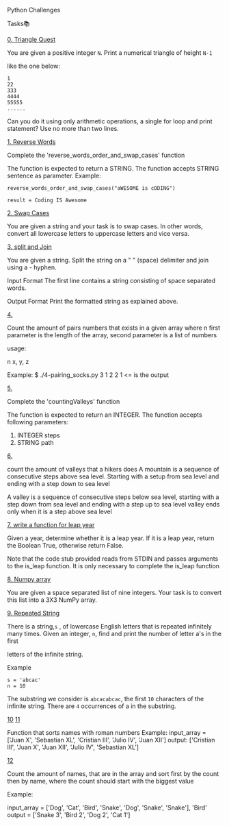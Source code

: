  Python Challenges

Tasks:books:

[0. Triangle Quest](https://github.com/erikaosgue/python_challenges/blob/master/0-triangle_quest.py)

You are given a positive integer `N`. Print a numerical triangle of height `N-1`

like the one below:

    1
    22
    333
    4444
    55555
    ......

Can you do it using only arithmetic operations, a single for loop and print statement?
Use no more than two lines. 

[1. Reverse Words](https://github.com/erikaosgue/python_challenges/blob/master/1-reverse_words_and_swap_cases.py)
 
Complete the 'reverse_words_order_and_swap_cases' function

The function is expected to return a STRING.
The function accepts STRING sentence as parameter.
Example:
    
    reverse_words_order_and_swap_cases("aWESOME is cODING")
    
    result = Coding IS Awesome


[2. Swap Cases](https://github.com/erikaosgue/python_challenges/blob/master/2-swap_case.py)

You are given a string and your task is to swap cases. In other words, convert all lowercase letters to uppercase letters and vice versa.

[3. split and Join](https://github.com/erikaosgue/python_challenges/blob/master/3-split_and_join_str.py)

You are given a string. Split the string on a " " (space) delimiter and join using a - hyphen.

Input Format
The first line contains a string consisting of space separated words.

Output Format
Print the formatted string as explained above.

[4.](https://github.com/erikaosgue/python_challenges/blob/master/4-pairing_socks.py)

Count the amount of pairs numbers that exists in a given array
where n first parameter is the length of the array, second parameter is a list of numbers

usage:

n
x, y, z

Example:
$ ./4-pairing_socks.py
3
1 2 2
1 <= is the output



[5.](https://github.com/erikaosgue/python_challenges/blob/master/5-counting_valleys.py)
 
Complete the 'countingValleys' function

The function is expected to return an INTEGER.
The function accepts following parameters:
1. INTEGER steps
2. STRING path

[6.](https://github.com/erikaosgue/python_challenges/blob/master/6-jumping_on_the_clouds.py)

count the amount of valleys that a hikers does
A mountain is a sequence of consecutive steps above sea level. Starting with a setup from sea level and ending with a step down to sea level

A valley is a sequence of consecutive steps below sea level, starting with a step down from sea level and ending with a step up to sea level
valley ends only when it is a step above sea level 

[7. write a function for leap year](https://github.com/erikaosgue/python_challenges/blob/master/7-write_a_function.py)

Given a year, determine whether it is a leap year. If it is a leap year, return the Boolean True, otherwise return False.

Note that the code stub provided reads from STDIN and passes arguments to the is_leap function. It is only necessary to complete the is_leap function

[8. Numpy array](https://github.com/erikaosgue/python_challenges/blob/master/8-numpyt_array.py)

You are given a space separated list of nine integers. Your task is to convert this list into a 3X3 NumPy array. 

[9. Repeated String](https://github.com/erikaosgue/python_challenges/blob/master/9-repeated_string.py)

There is a string,`s` , of lowercase English letters that is repeated infinitely many times. Given an integer, `n`, find and print the number of letter a's in the first

letters of the infinite string.

Example

    s = 'abcac'
    n = 10

The substring we consider is `abcacabcac`, the first `10` characters of the infinite string. There are `4` occurrences of a in the substring. 

[10](https://github.com/erikaosgue/python_challenges/blob/master/10-parallel_processing.py)
[11](https://github.com/erikaosgue/python_challenges/blob/master/11-sort_roman_numbers.py)

Function that sorts names with roman numbers
Example:
input_array = ['Juan X', 'Sebastian XL', 'Cristian III', 'Julio IV', 'Juan XII']
output: ['Cristian III', 'Juan X', 'Juan XII', 'Julio IV', 'Sebastian XL']

[12](https://github.com/erikaosgue/python_challenges/blob/master/12-sort_transaction.py)

Count the amount of names, that are in the array and sort first by the count then by name, where the count should start with the biggest value

Example:

input_array = ['Dog', 'Cat', 'Bird', 'Snake', 'Dog', 'Snake', 'Snake'], 'Bird'
output = ['Snake 3', 'Bird 2', 'Dog 2', 'Cat 1']


